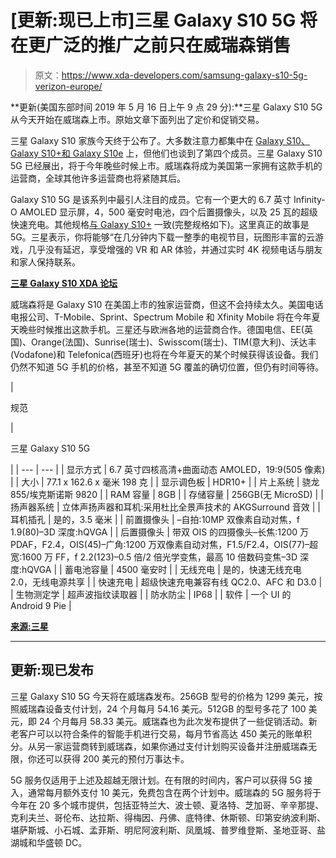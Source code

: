 # [更新:现已上市]三星 Galaxy S10 5G 将在更广泛的推广之前只在威瑞森销售

> 原文：<https://www.xda-developers.com/samsung-galaxy-s10-5g-verizon-europe/>

**更新(美国东部时间 2019 年 5 月 16 日上午 9 点 29 分):**三星 Galaxy S10 5G 从今天开始在威瑞森上市。原始文章下面列出了定价和促销交易。

三星 Galaxy S10 家族今天终于公布了。大多数注意力都集中在 [Galaxy S10、Galaxy S10+和 Galaxy S10e](https://www.xda-developers.com/samsung-galaxy-s10-s10-and-s10e-launch-with-the-snapdragon-855-ultrasonic-in-display-fingerprint-scanners-reverse-wireless-charging-and-a-whole-lot-more/) 上，但他们也谈到了第四个成员。三星 Galaxy S10 5G 已经展出，将于今年晚些时候上市。威瑞森将成为美国第一家拥有这款手机的运营商，全球其他许多运营商也将紧随其后。

Galaxy S10 5G 是该系列中最引人注目的成员。它有一个更大的 6.7 英寸 Infinity-O AMOLED 显示屏，4，500 毫安时电池，四个后置摄像头，以及 25 瓦的超级快速充电。其他规格[与 Galaxy S10+](https://www.xda-developers.com/samsung-galaxy-s10-s10-and-s10e-launch-with-the-snapdragon-855-ultrasonic-in-display-fingerprint-scanners-reverse-wireless-charging-and-a-whole-lot-more/) 一致(完整规格如下)。这里真正的故事是 5G。三星表示，你将能够“在几分钟内下载一整季的电视节目，玩图形丰富的云游戏，几乎没有延迟，享受增强的 VR 和 AR 体验，并通过实时 4K 视频电话与朋友和家人保持联系。

[**三星 Galaxy S10 XDA 论坛**](https://forum.xda-developers.com/galaxy-s10)

威瑞森将是 Galaxy S10 在美国上市的独家运营商，但这不会持续太久。美国电话电报公司、T-Mobile、Sprint、Spectrum Mobile 和 Xfinity Mobile 将在今年夏天晚些时候推出这款手机。三星还与欧洲各地的运营商合作。德国电信、EE(英国)、Orange(法国)、Sunrise(瑞士)、Swisscom(瑞士)、TIM(意大利)、沃达丰(Vodafone)和 Telefonica(西班牙)也将在今年夏天的某个时候获得该设备。我们仍然不知道 5G 手机的价格，甚至不知道 5G 覆盖的确切位置，但仍有时间等待。

| 

规范

 | 

三星 Galaxy S10 5G

 |
| --- | --- |
| 显示方式 | 6.7 英寸四核高清+曲面动态 AMOLED，19:9(505 像素) |
| 大小 | 77.1 x 162.6 x 毫米 198 克 |
| 显示调色板 | HDR10+ |
| 片上系统 | 骁龙 855/埃克斯诺斯 9820 |
| RAM 容量 | 8GB |
| 存储容量 | 256GB(无 MicroSD) |
| 扬声器系统 | 立体声扬声器和耳机:采用杜比全景声技术的 AKGSurround 音效 |
| 耳机插孔 | 是的，3.5 毫米 |
| 前置摄像头 | –自拍:10MP 双像素自动对焦，f 1.9(80)–3D 深度:hQVGA |
| 后置摄像头 | 带双 OIS 的四摄像头–长焦:1200 万 PDAF，F2.4，OIS(45)–广角:1200 万双像素自动对焦，F1.5/F2.4，OIS(77)–超宽:1600 万 FF，f 2.2(123)–0.5 倍/2 倍光学变焦，最高 10 倍数码变焦–3D 深度:hQVGA |
| 蓄电池容量 | 4500 毫安时 |
| 无线充电 | 是的，快速无线充电 2.0，无线电源共享 |
| 快速充电 | 超级快速充电兼容有线 QC2.0、AFC 和 D3.0 |
| 生物测定学 | 超声波指纹读取器 |
| 防水防尘 | IP68 |
| 软件 | 一个 UI 的 Android 9 Pie |

[**来源:三星**](http://www.samsungmobilepress.com/news/next-generation-connectivity-Samsung-makes-5G-a-reality-with-Galaxy-S10-5G-rollout-across-europe)

* * *

## 更新:现已发布

三星 Galaxy S10 5G 今天将在威瑞森发布。256GB 型号的价格为 1299 美元，按照威瑞森设备支付计划，24 个月每月 54.16 美元。512GB 的型号多花了 100 美元，即 24 个月每月 58.33 美元。威瑞森也为此次发布提供了一些促销活动。新老客户可以以符合条件的智能手机进行交易，每月节省高达 450 美元的账单积分。从另一家运营商转到威瑞森，如果你通过支付计划购买设备并注册威瑞森无限，你还可以获得 200 美元的预付万事达卡。

5G 服务仅适用于上述及超越无限计划。在有限的时间内，客户可以获得 5G 接入，通常每月额外支付 10 美元，免费包含在两个计划中。威瑞森的 5G 服务将于今年在 20 多个城市提供，包括亚特兰大、波士顿、夏洛特、芝加哥、辛辛那提、克利夫兰、哥伦布、达拉斯、得梅因、丹佛、底特律、休斯顿、印第安纳波利斯、堪萨斯城、小石城、孟菲斯、明尼阿波利斯、凤凰城、普罗维登斯、圣地亚哥、盐湖城和华盛顿 DC。